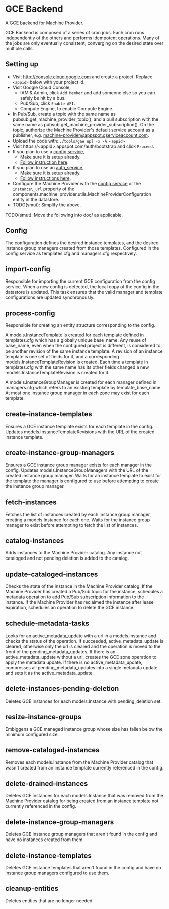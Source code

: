 # GCE Backend

A GCE backend for Machine Provider.

GCE Backend is composed of a series of cron jobs. Each cron runs independently
of the others and performs idempotent operations. Many of the jobs are only
eventually consistent, converging on the desired state over multiple calls.


## Setting up

*   Visit http://console.cloud.google.com and create a project. Replace
    `<appid>` below with your project id.
*   Visit Google Cloud Console,
    *   IAM & Admin, click `Add Member` and add someone else so you can safely
        be hit by a bus.
    *   Pub/Sub, click `Enable API`.
    *   Compute Engine, to enable Compute Engine.
*   In Pub/Sub, create a topic with the same name as
    pubsub.get\_machine\_provider\_topic(), and a pull subscription with the
    same name as pubsub.get\_machine\_provider\_subscription(). On the topic,
    authorize the Machine Provider's default service account as a publisher,
    e.g. machine-provider@appspot.gserviceaccount.com.
*   Upload the code with: `./tools/gae upl -x -A <appid>`
*   Visit https://\<appid\>.appspot.com/auth/bootstrap and click `Proceed`.
*   If you plan to use a [config service](../config_service),
    *   Make sure it is setup already.
    *   [Follow instruction
        here](../config_service/doc#linking-to-the-config-service).
*   If you plan to use an [auth_service](../auth_service),
    *   Make sure it is setup already.
    *   [Follow instructions
        here](../auth_service#linking-isolate-or-swarming-to-auth_service).
*   Configure the Machine Provider with the
    [config service](https://github.com/luci/luci-py/blob/master/appengine/gce-backend/proto/config.proto)
    or the `instance\_url` property of the
    components.machine\_provider.utils.MachineProviderConfiguration entity in
    the datastore.
*   TODO(smut): Simplify the above.


TODO(smut): Move the following into doc/ as applicable.


## Config

The configuration defines the desired instance templates, and the desired
instance group managers created from those templates. Configured in the config
service as templates.cfg and managers.cfg respectively.


## import-config

Responsible for importing the current GCE configuration from the config service.
When a new config is detected, the local copy of the config in the datastore is
updated. This task ensures that the valid manager and template configurations
are updated synchronously.


## process-config

Responsible for creating an entity structure corresponding to the config.

A models.InstanceTemplate is created for each template defined in templates.cfg
which has a globally unique base\_name. Any reuse of base\_name, even when the
configured project is different, is considered to be another revision of the
same instance template. A revision of an instance template is one set of fields
for it, and a corresponding models.InstanceTemplateRevision is created. Each
time a template in templates.cfg with the same name has its other fields changed
a new models.InstanceTemplateRevision is created for it.

A models.InstanceGroupManager is created for each manager defined in
managers.cfg which refers to an existing template by template\_base\_name. At
most one instance group manager in each zone may exist for each template.


## create-instance-templates

Ensures a GCE instance template exists for each template in the config. Updates
models.InstanceTemplateRevisions with the URL of the created instance template.


## create-instance-group-managers

Ensures a GCE instance group manager exists for each manager in the config.
Updates models.InstanceGroupManagers with the URL of the created instance group
manager. Waits for an instance template to exist for the template the manager
is configured to use before attempting to create the instance group manager.


## fetch-instances

Fetches the list of instances created by each instance group manager, creating
a models.Instance for each one. Waits for the instance group manager to exist
before attempting to fetch the list of instances.


## catalog-instances

Adds instances to the Machine Provider catalog. Any instance not cataloged and
not pending deletion is added to the catalog.


## update-cataloged-instances

Checks the state of the instance in the Machine Provider catalog. If the Machine
Provider has created a Pub/Sub topic for the instance, schedules a metadata
operation to add Pub/Sub subscription information to the instance. If the
Machine Provider has reclaimed the instance after lease expiration, schedules
an operation to delete the GCE instance.


## schedule-metadata-tasks

Looks for an active\_metadata\_update with a url in a models.Instance and checks
the status of the operation. If succeeded, active\_metadata\_update is cleared,
otherwise only the url is cleared and the operation is moved to the front of
the pending\_metadata\_updates. If there is an active\_metadata\_update without
a url, creates the GCE zone operation to apply the metadata update. If there is
no active\_metadata\_update, compresses all pending\_metadata\_updates into a
single metadata update and sets it as the active\_metadata\_update.


## delete-instances-pending-deletion

Deletes GCE instances for each models.Instance with pending\_deletion set.


## resize-instance-groups

Embiggens a GCE managed instance group whose size has fallen below the minimum
configured size.


## remove-cataloged-instances

Removes each models.Instance from the Machine Provider catalog that wasn't
created from an instance template currently referenced in the config.


## delete-drained-instances

Deletes GCE instances for each models.Instance that was removed from the
Machine Provider catalog for being created from an instance template not
currently referenced in the config.


## delete-instance-group-managers

Deletes GCE instance group managers that aren't found in the config and have no
instances created from them.


## delete-instance-templates

Deletes GCE instance templates that aren't found in the config and have no
instance group managers configured to use them.


## cleanup-entities

Deletes entities that are no longer needed.
